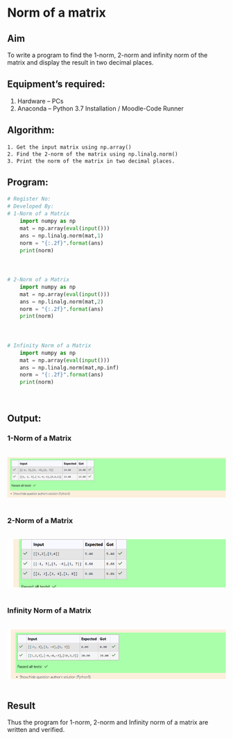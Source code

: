 # Norm of a matrix
## Aim
To write a program to find the 1-norm, 2-norm and infinity norm of the matrix and display the result in two decimal places.
## Equipment’s required:
1.	Hardware – PCs
2.	Anaconda – Python 3.7 Installation / Moodle-Code Runner
## Algorithm:
	1. Get the input matrix using np.array()   
    2. Find the 2-norm of the matrix using np.linalg.norm()
	3. Print the norm of the matrix in two decimal places.
## Program:
```Python
# Register No:
# Developed By:
# 1-Norm of a Matrix
	import numpy as np
	mat = np.array(eval(input()))
	ans = np.linalg.norm(mat,1)
	norm = "{:.2f}".format(ans)
	print(norm)



# 2-Norm of a Matrix
	import numpy as np
	mat = np.array(eval(input()))
	ans = np.linalg.norm(mat,2)
	norm = "{:.2f}".format(ans)
	print(norm)



# Infinity Norm of a Matrix
	import numpy as np
	mat = np.array(eval(input()))
	ans = np.linalg.norm(mat,np.inf)
	norm = "{:.2f}".format(ans)
	print(norm)




```
## Output:
### 1-Norm of a Matrix
<br>![alt text](image.png)
<br>
<br>

### 2-Norm of a Matrix
<br>![alt text](image-6.png)
<br>
<br>

### Infinity Norm of a Matrix
<br>![alt text](image-7.png)
<br>
<br>

## Result
Thus the program for 1-norm, 2-norm and Infinity norm of a matrix are written and verified.
